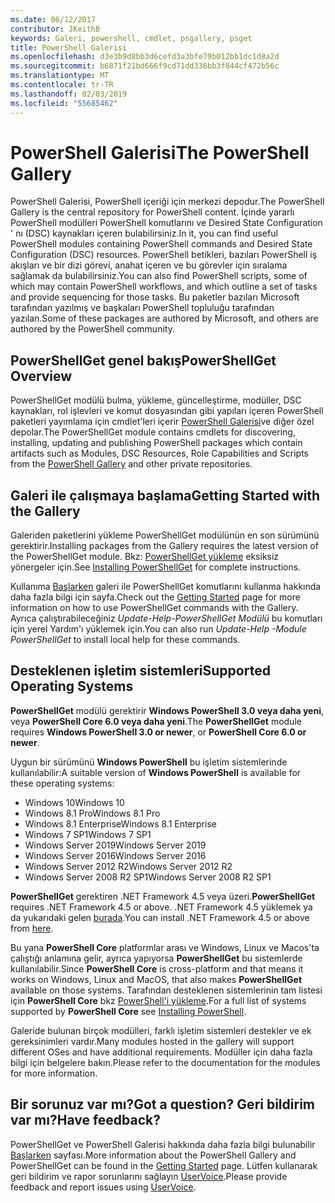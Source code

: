 ```yaml
---
ms.date: 06/12/2017
contributor: JKeithB
keywords: Galeri, powershell, cmdlet, psgallery, psget
title: PowerShell Galerisi
ms.openlocfilehash: d3e3b9d8bb3d6cefd3a3bfe79b012bb1dc1d8a2d
ms.sourcegitcommit: b6871f21bd666f9cd71dd336bb3f844cf472b56c
ms.translationtype: MT
ms.contentlocale: tr-TR
ms.lasthandoff: 02/03/2019
ms.locfileid: "55685462"
---
```

# <a name="the-powershell-gallery"></a><span data-ttu-id="a1543-103">PowerShell Galerisi</span><span class="sxs-lookup"><span data-stu-id="a1543-103">The PowerShell Gallery</span></span>

<span data-ttu-id="a1543-104">PowerShell Galerisi, PowerShell içeriği için merkezi depodur.</span><span class="sxs-lookup"><span data-stu-id="a1543-104">The PowerShell Gallery is the central repository for PowerShell content.</span></span> <span data-ttu-id="a1543-105">İçinde yararlı PowerShell modülleri PowerShell komutlarını ve Desired State Configuration ' nı (DSC) kaynakları içeren bulabilirsiniz.</span><span class="sxs-lookup"><span data-stu-id="a1543-105">In it, you can find useful PowerShell modules containing PowerShell commands and Desired State Configuration (DSC) resources.</span></span>
<span data-ttu-id="a1543-106">PowerShell betikleri, bazıları PowerShell iş akışları ve bir dizi görevi, anahat içeren ve bu görevler için sıralama sağlamak da bulabilirsiniz.</span><span class="sxs-lookup"><span data-stu-id="a1543-106">You can also find PowerShell scripts, some of which may contain PowerShell workflows, and which outline a set of tasks and provide sequencing for those tasks.</span></span> <span data-ttu-id="a1543-107">Bu paketler bazıları Microsoft tarafından yazılmış ve başkaları PowerShell topluluğu tarafından yazılan.</span><span class="sxs-lookup"><span data-stu-id="a1543-107">Some of these packages are authored by Microsoft, and others are authored by the PowerShell community.</span></span>

## <a name="powershellget-overview"></a><span data-ttu-id="a1543-108">PowerShellGet genel bakış</span><span class="sxs-lookup"><span data-stu-id="a1543-108">PowerShellGet Overview</span></span>

<span data-ttu-id="a1543-109">PowerShellGet modülü bulma, yükleme, güncelleştirme, modüller, DSC kaynakları, rol işlevleri ve komut dosyasından gibi yapıları içeren PowerShell paketleri yayımlama için cmdlet'leri içerir [PowerShell Galerisi](https://www.PowerShellGallery.com)ve diğer özel depolar.</span><span class="sxs-lookup"><span data-stu-id="a1543-109">The PowerShellGet module contains cmdlets for discovering, installing, updating and publishing PowerShell packages which contain artifacts such as Modules, DSC Resources, Role Capabilities and Scripts from the [PowerShell Gallery](https://www.PowerShellGallery.com) and other private repositories.</span></span>

## <a name="getting-started-with-the-gallery"></a><span data-ttu-id="a1543-110">Galeri ile çalışmaya başlama</span><span class="sxs-lookup"><span data-stu-id="a1543-110">Getting Started with the Gallery</span></span>

<span data-ttu-id="a1543-111">Galeriden paketlerini yükleme PowerShellGet modülünün en son sürümünü gerektirir.</span><span class="sxs-lookup"><span data-stu-id="a1543-111">Installing packages from the Gallery requires the latest version of the PowerShellGet module.</span></span>
<span data-ttu-id="a1543-112">Bkz: [PowerShellGet yükleme](installing-psget.md) eksiksiz yönergeler için.</span><span class="sxs-lookup"><span data-stu-id="a1543-112">See [Installing PowerShellGet](installing-psget.md) for complete instructions.</span></span>

<span data-ttu-id="a1543-113">Kullanıma [Başlarken](getting-started.md) galeri ile PowerShellGet komutlarını kullanma hakkında daha fazla bilgi için sayfa.</span><span class="sxs-lookup"><span data-stu-id="a1543-113">Check out the [Getting Started](getting-started.md) page for more information on how to use PowerShellGet commands with the Gallery.</span></span> <span data-ttu-id="a1543-114">Ayrıca çalıştırabileceğiniz *Update-Help-PowerShellGet Modülü* bu komutları için yerel Yardım'ı yüklemek için.</span><span class="sxs-lookup"><span data-stu-id="a1543-114">You can also run *Update-Help -Module PowerShellGet* to install local help for these commands.</span></span>

## <a name="supported-operating-systems"></a><span data-ttu-id="a1543-115">Desteklenen işletim sistemleri</span><span class="sxs-lookup"><span data-stu-id="a1543-115">Supported Operating Systems</span></span>

<span data-ttu-id="a1543-116">**PowerShellGet** modülü gerektirir **Windows PowerShell 3.0 veya daha yeni**, veya **PowerShell Core 6.0 veya daha yeni**.</span><span class="sxs-lookup"><span data-stu-id="a1543-116">The **PowerShellGet** module requires **Windows PowerShell 3.0 or newer**, or **PowerShell Core 6.0 or newer**.</span></span>

<span data-ttu-id="a1543-117">Uygun bir sürümünü **Windows PowerShell** bu işletim sistemlerinde kullanılabilir:</span><span class="sxs-lookup"><span data-stu-id="a1543-117">A suitable version of **Windows PowerShell** is available for these operating systems:</span></span>

- <span data-ttu-id="a1543-118">Windows 10</span><span class="sxs-lookup"><span data-stu-id="a1543-118">Windows 10</span></span>
- <span data-ttu-id="a1543-119">Windows 8.1 Pro</span><span class="sxs-lookup"><span data-stu-id="a1543-119">Windows 8.1 Pro</span></span>
- <span data-ttu-id="a1543-120">Windows 8.1 Enterprise</span><span class="sxs-lookup"><span data-stu-id="a1543-120">Windows 8.1 Enterprise</span></span>
- <span data-ttu-id="a1543-121">Windows 7 SP1</span><span class="sxs-lookup"><span data-stu-id="a1543-121">Windows 7 SP1</span></span>
- <span data-ttu-id="a1543-122">Windows Server 2019</span><span class="sxs-lookup"><span data-stu-id="a1543-122">Windows Server 2019</span></span>
- <span data-ttu-id="a1543-123">Windows Server 2016</span><span class="sxs-lookup"><span data-stu-id="a1543-123">Windows Server 2016</span></span>
- <span data-ttu-id="a1543-124">Windows Server 2012 R2</span><span class="sxs-lookup"><span data-stu-id="a1543-124">Windows Server 2012 R2</span></span>
- <span data-ttu-id="a1543-125">Windows Server 2008 R2 SP1</span><span class="sxs-lookup"><span data-stu-id="a1543-125">Windows Server 2008 R2 SP1</span></span>

<span data-ttu-id="a1543-126">**PowerShellGet** gerektiren .NET Framework 4.5 veya üzeri.</span><span class="sxs-lookup"><span data-stu-id="a1543-126">**PowerShellGet** requires .NET Framework 4.5 or above.</span></span> <span data-ttu-id="a1543-127">.NET Framework 4.5 yüklemek ya da yukarıdaki gelen [burada](https://msdn.microsoft.com/library/5a4x27ek.aspx).</span><span class="sxs-lookup"><span data-stu-id="a1543-127">You can install .NET Framework 4.5 or above from [here](https://msdn.microsoft.com/library/5a4x27ek.aspx).</span></span>

<span data-ttu-id="a1543-128">Bu yana **PowerShell Core** platformlar arası ve Windows, Linux ve Macos'ta çalıştığı anlamına gelir, ayrıca yapıyorsa **PowerShellGet** bu sistemlerde kullanılabilir.</span><span class="sxs-lookup"><span data-stu-id="a1543-128">Since **PowerShell Core** is cross-platform and that means it works on Windows, Linux and MacOS, that also makes **PowerShellGet** available on those systems.</span></span> <span data-ttu-id="a1543-129">Tarafından desteklenen sistemlerinin tam listesi için **PowerShell Core** bkz [PowerShell'i yükleme](/powershell/scripting/setup/installing-powershell).</span><span class="sxs-lookup"><span data-stu-id="a1543-129">For a full list of systems supported by **PowerShell Core** see [Installing PowerShell](/powershell/scripting/setup/installing-powershell).</span></span>

<span data-ttu-id="a1543-130">Galeride bulunan birçok modülleri, farklı işletim sistemleri destekler ve ek gereksinimleri vardır.</span><span class="sxs-lookup"><span data-stu-id="a1543-130">Many modules hosted in the gallery will support different OSes and have additional requirements.</span></span> <span data-ttu-id="a1543-131">Modüller için daha fazla bilgi için belgelere bakın.</span><span class="sxs-lookup"><span data-stu-id="a1543-131">Please refer to the documentation for the modules for more information.</span></span>

## <a name="got-a-question-have-feedback"></a><span data-ttu-id="a1543-132">Bir sorunuz var mı?</span><span class="sxs-lookup"><span data-stu-id="a1543-132">Got a question?</span></span> <span data-ttu-id="a1543-133">Geri bildirim var mı?</span><span class="sxs-lookup"><span data-stu-id="a1543-133">Have feedback?</span></span>

<span data-ttu-id="a1543-134">PowerShellGet ve PowerShell Galerisi hakkında daha fazla bilgi bulunabilir [Başlarken](getting-started.md) sayfası.</span><span class="sxs-lookup"><span data-stu-id="a1543-134">More information about the PowerShell Gallery and PowerShellGet can be found in the [Getting Started](getting-started.md) page.</span></span> <span data-ttu-id="a1543-135">Lütfen kullanarak geri bildirim ve rapor sorunlarını sağlayın [UserVoice](http://windowsserver.uservoice.com/forums/301869-powershell).</span><span class="sxs-lookup"><span data-stu-id="a1543-135">Please provide feedback and report issues using [UserVoice](http://windowsserver.uservoice.com/forums/301869-powershell).</span></span>
